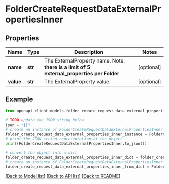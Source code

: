 # FolderCreateRequestDataExternalPropertiesInner


## Properties

Name | Type | Description | Notes
------------ | ------------- | ------------- | -------------
**name** | **str** | The ExternalProperty name. Note: **there is a limit of 5 external_properties per Folder** | [optional] 
**value** | **str** | The ExternalProperty value. | [optional] 

## Example

```python
from openapi_client.models.folder_create_request_data_external_properties_inner import FolderCreateRequestDataExternalPropertiesInner

# TODO update the JSON string below
json = "{}"
# create an instance of FolderCreateRequestDataExternalPropertiesInner from a JSON string
folder_create_request_data_external_properties_inner_instance = FolderCreateRequestDataExternalPropertiesInner.from_json(json)
# print the JSON string representation of the object
print(FolderCreateRequestDataExternalPropertiesInner.to_json())

# convert the object into a dict
folder_create_request_data_external_properties_inner_dict = folder_create_request_data_external_properties_inner_instance.to_dict()
# create an instance of FolderCreateRequestDataExternalPropertiesInner from a dict
folder_create_request_data_external_properties_inner_from_dict = FolderCreateRequestDataExternalPropertiesInner.from_dict(folder_create_request_data_external_properties_inner_dict)
```
[[Back to Model list]](../README.md#documentation-for-models) [[Back to API list]](../README.md#documentation-for-api-endpoints) [[Back to README]](../README.md)


